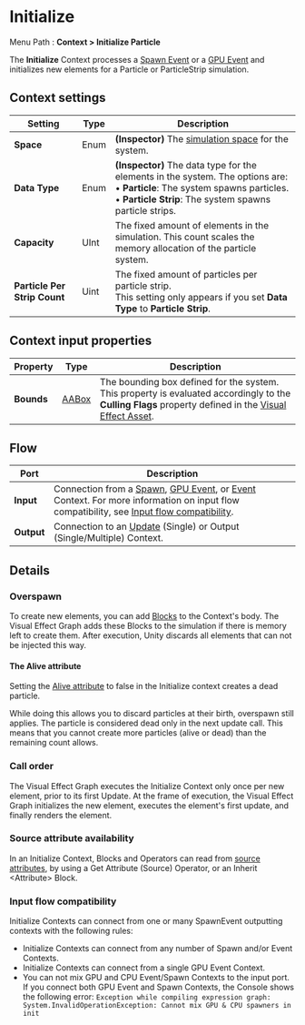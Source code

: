# Initialize

Menu Path : **Context > Initialize Particle**

The **Initialize** Context processes a [Spawn Event](Context-Spawn.md) or a [GPU Event](Context-GPUEvent) and initializes new elements for a Particle or ParticleStrip simulation.

## Context settings

| **Setting**                  | **Type** | **Description**                                              |
| ---------------------------- | -------- | ------------------------------------------------------------ |
| **Space**                    | Enum     | **(Inspector)** The [simulation space](https://docs.unity3d.com/Packages/com.unity.visualeffectgraph@latest/index.html?subfolder=/manual/Systems.html%23system-simulation-spaces) for the system. |
| **Data Type**                | Enum     | **(Inspector)** The data type for the elements in the system. The options are:<br/>&#8226; **Particle**: The system spawns particles.<br/>&#8226; **Particle Strip**: The system spawns particle strips. |
| **Capacity**                 | UInt     | The fixed amount of elements in the simulation. This count scales the memory allocation of the particle system. |
| **Particle Per Strip Count** | Uint     | The fixed amount of particles per particle strip.<br/>This setting only appears if you set **Data Type** to **Particle Strip**. |

## Context input properties

| **Property** | **Type**               | **Description**                                              |
| ------------ | ---------------------- | ------------------------------------------------------------ |
| **Bounds**   | [AABox](Type-AABox.md) | The bounding box defined for the system. This property is evaluated accordingly to the **Culling Flags** property defined in the [Visual Effect Asset](https://docs.unity3d.com/Packages/com.unity.visualeffectgraph@latest/index.html?subfolder=/manual/VisualEffectGraphAsset.html). |

## Flow

| **Port**   | **Description**                                              |
| ---------- | ------------------------------------------------------------ |
| **Input**  | Connection from a [Spawn](Context-Spawn.md), [GPU Event](Context-GPUEvent.md), or [Event](Context-Event.md) Context. For more information on input flow compatibility, see [Input flow compatibility](#input-flow-compatibility). |
| **Output** | Connection to an [Update](Context-Update.md) (Single) or Output (Single/Multiple) Context. |

## Details

### Overspawn

To create new elements, you can add [Blocks](Blocks.md) to the Context's body. The Visual Effect Graph adds these Blocks to the simulation if there is memory left to create them. After execution, Unity discards all elements that can not be injected this way.

#### The Alive attribute

Setting the [Alive attribute](https://docs.unity3d.com/Packages/com.unity.visualeffectgraph@latest/index.html?subfolder=/manual/Reference-Attributes.html%23attribute-usage-and-implicit-behavior) to false in the Initialize context creates a dead particle.

While doing this allows you to discard particles at their birth, overspawn still applies. The particle is considered dead only in the next update call. This means that you cannot create more particles (alive or dead) than the remaining count allows.

### Call order

The Visual Effect Graph executes the Initialize Context only once per new element, prior to its first Update. At the frame of execution, the Visual Effect Graph initializes the new element, executes the element's first update, and finally renders the element.

### Source attribute availability

In an Initialize Context, Blocks and Operators can read from [source attributes](https://docs.unity3d.com/Packages/com.unity.visualeffectgraph@latest/index.html?subfolder=/manual/Attributes.html%23source), by using a Get Attribute (Source) Operator, or an Inherit \<Attribute\> Block.

### Input flow compatibility

Initialize Contexts can connect from one or many SpawnEvent outputting contexts with the following rules:

- Initialize Contexts can connect from any number of Spawn and/or Event Contexts.
- Initialize Contexts can connect from a single GPU Event Context.
- You can not mix GPU and CPU Event/Spawn Contexts to the input port. If you connect both GPU Event and Spawn Contexts, the Console shows the following error: `Exception while compiling expression graph: System.InvalidOperationException: Cannot mix GPU & CPU spawners in init`
